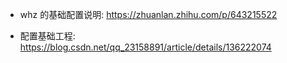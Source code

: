 - whz 的基础配置说明: https://zhuanlan.zhihu.com/p/643215522

- 配置基础工程: https://blog.csdn.net/qq_23158891/article/details/136222074


